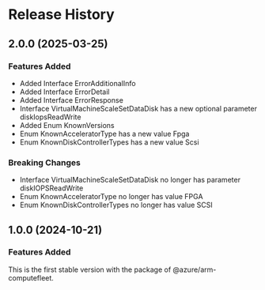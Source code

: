 # Release History
    
## 2.0.0 (2025-03-25)
    
### Features Added

  - Added Interface ErrorAdditionalInfo
  - Added Interface ErrorDetail
  - Added Interface ErrorResponse
  - Interface VirtualMachineScaleSetDataDisk has a new optional parameter diskIopsReadWrite
  - Added Enum KnownVersions
  - Enum KnownAcceleratorType has a new value Fpga
  - Enum KnownDiskControllerTypes has a new value Scsi

### Breaking Changes

  - Interface VirtualMachineScaleSetDataDisk no longer has parameter diskIOPSReadWrite
  - Enum KnownAcceleratorType no longer has value FPGA
  - Enum KnownDiskControllerTypes no longer has value SCSI
    
    
## 1.0.0 (2024-10-21)

### Features Added

This is the first stable version with the package of @azure/arm-computefleet.

